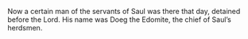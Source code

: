 Now a certain man of the servants of Saul was there that day, detained before the Lord. His name was Doeg the Edomite, the chief of Saul’s herdsmen.

